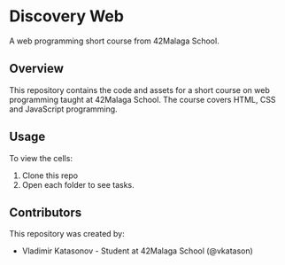 # Discovery Web

A web programming short course from 42Malaga School. 

## Overview

This repository contains the code and assets for a short course on web programming taught at 42Malaga School. The course covers HTML, CSS and JavaScript programming.

## Usage

To view the cells:

1. Clone this repo
2. Open each folder to see tasks.

## Contributors

This repository was created by:

- Vladimir Katasonov - Student at 42Malaga School (@vkatason)





